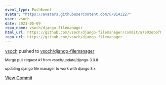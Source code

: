 ```yaml
---
event_type: PushEvent
avatar: "https://avatars.githubusercontent.com/u/814322?"
user: vsoch
date: 2021-05-09
repo_name: vsoch/django-filemanager
html_url: https://github.com/vsoch/django-filemanager/commit/a7903eb6f869e2a3cc2f249eb3347325782002eb
repo_url: https://github.com/vsoch/django-filemanager
---
```


<a href='https://github.com/vsoch' target='_blank'>vsoch</a> pushed to <a href='https://github.com/vsoch/django-filemanager' target='_blank'>vsoch/django-filemanager</a>

<small>Merge pull request #1 from vsoch/update/django-3.0.8

updating django file manager to work with django 3.x</small>

<a href='https://github.com/vsoch/django-filemanager/commit/a7903eb6f869e2a3cc2f249eb3347325782002eb' target='_blank'>View Commit</a>